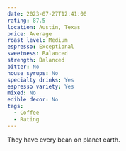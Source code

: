 ```yaml
---
date: 2023-07-27T12:41:00
rating: 87.5
location: Austin, Texas
price: Average
roast level: Medium
espresso: Exceptional
sweetness: Balanced
strength: Balanced
bitter: No
house syrups: No
specialty drinks: Yes
espresso variety: Yes
mixed: No
edible decor: No
tags:
  - Coffee
  - Rating
---
```


They have every bean on planet earth.